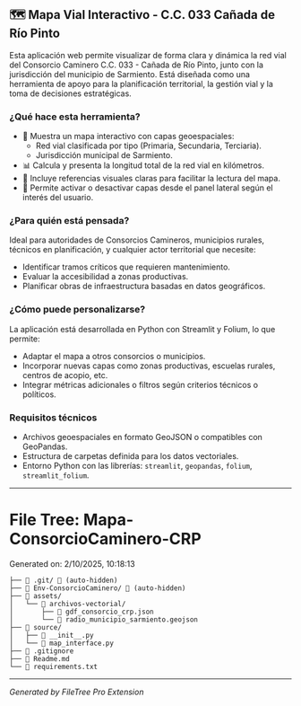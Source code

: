 

## 🗺️ Mapa Vial Interactivo - C.C. 033 Cañada de Río Pinto

Esta aplicación web permite visualizar de forma clara y dinámica la red vial del Consorcio Caminero C.C. 033 - Cañada de Río Pinto, junto con la jurisdicción del municipio de Sarmiento. Está diseñada como una herramienta de apoyo para la planificación territorial, la gestión vial y la toma de decisiones estratégicas.

### ¿Qué hace esta herramienta?

- 📍 Muestra un mapa interactivo con capas geoespaciales:
  - Red vial clasificada por tipo (Primaria, Secundaria, Terciaria).
  - Jurisdicción municipal de Sarmiento.
- 📊 Calcula y presenta la longitud total de la red vial en kilómetros.
- 🎨 Incluye referencias visuales claras para facilitar la lectura del mapa.
- 🧭 Permite activar o desactivar capas desde el panel lateral según el interés del usuario.

### ¿Para quién está pensada?

Ideal para autoridades de Consorcios Camineros, municipios rurales, técnicos en planificación, y cualquier actor territorial que necesite:

- Identificar tramos críticos que requieren mantenimiento.
- Evaluar la accesibilidad a zonas productivas.
- Planificar obras de infraestructura basadas en datos geográficos.

### ¿Cómo puede personalizarse?

La aplicación está desarrollada en Python con Streamlit y Folium, lo que permite:

- Adaptar el mapa a otros consorcios o municipios.
- Incorporar nuevas capas como zonas productivas, escuelas rurales, centros de acopio, etc.
- Integrar métricas adicionales o filtros según criterios técnicos o políticos.

### Requisitos técnicos

- Archivos geoespaciales en formato GeoJSON o compatibles con GeoPandas.
- Estructura de carpetas definida para los datos vectoriales.
- Entorno Python con las librerías: `streamlit`, `geopandas`, `folium`, `streamlit_folium`.

---



# File Tree: Mapa-ConsorcioCaminero-CRP

Generated on: 2/10/2025, 10:18:13

```
├── 📁 .git/ 🚫 (auto-hidden)
├── 📁 Env-ConsorcioCaminero/ 🚫 (auto-hidden)
├── 📁 assets/
│   └── 📁 archivos-vectorial/
│       ├── 📄 gdf_consorcio_crp.json
│       └── 📄 radio_municipio_sarmiento.geojson
├── 📁 source/
│   ├── 🐍 __init__.py
│   └── 🐍 map_interface.py
├── 🚫 .gitignore
├── 📖 Readme.md
└── 📄 requirements.txt
```

---
*Generated by FileTree Pro Extension*